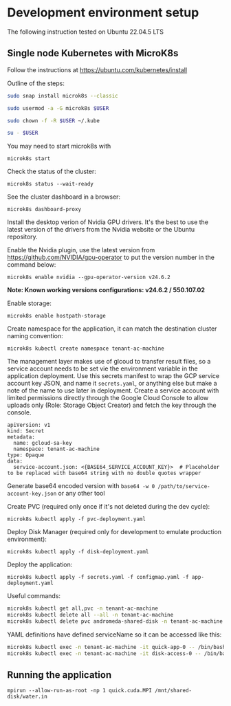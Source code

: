 # Development environment setup

The following instruction tested on Ubuntu 22.04.5 LTS

## Single node Kubernetes with MicroK8s

Follow the instructions at https://ubuntu.com/kubernetes/install

Outline of the steps:

```bash
sudo snap install microk8s --classic

sudo usermod -a -G microk8s $USER

sudo chown -f -R $USER ~/.kube

su - $USER
```

You may need to start microk8s with

`microk8s start`

Check the status of the cluster:

`microk8s status --wait-ready`

See the cluster dashboard in a browser:

`microk8s dashboard-proxy`

Install the desktop verion of Nvidia GPU drivers.
It's the best to use the latest version of the drivers from the Nvidia website or the Ubuntu repository.

Enable the Nvidia plugin, use the latest version from https://github.com/NVIDIA/gpu-operator to put the version number in the command below:

`microk8s enable nvidia --gpu-operator-version v24.6.2`

__Note: Known working versions configurations: v24.6.2 / 550.107.02__

Enable storage:

`microk8s enable hostpath-storage`

Create namespace for the application, it can match the destination cluster naming convention:

`microk8s kubectl create namespace tenant-ac-machine`

The management layer makes use of glcoud to transfer result files, so a service account needs to be set vie the environment variable in the application deployment. Use this secrets manifest to wrap the GCP service account key JSON, and name it `secrets.yaml`, or anything else but make a note of the name to use later in deployment. Create a service account with limited permissions directly through the Google Cloud Console to allow uploads only (Role: Storage Object Creator) and fetch the key through the console.

```
apiVersion: v1
kind: Secret
metadata:
  name: gcloud-sa-key
  namespace: tenant-ac-machine
type: Opaque
data:
  service-account.json: <{BASE64_SERVICE_ACCOUNT_KEY}>  # Placeholder to be replaced with base64 string with no double quotes wrapper
```

Generate base64 encoded version with 
`base64 -w 0 /path/to/service-account-key.json` 
or any other tool

Create PVC (required only once if it's not deleted during the dev cycle):

`microk8s kubectl apply -f pvc-deployment.yaml`

Deploy Disk Manager (required only for development to emulate production environment):

`microk8s kubectl apply -f disk-deployment.yaml`

Deploy the application:

`microk8s kubectl apply -f secrets.yaml -f configmap.yaml -f app-deployment.yaml`

Useful commands:

```bash
microk8s kubectl get all,pvc -n tenant-ac-machine
microk8s kubectl delete all --all -n tenant-ac-machine
microk8s kubectl delete pvc andromeda-shared-disk -n tenant-ac-machine
```

YAML definitions have defined serviceName so it can be accessed like this:

```bash
microk8s kubectl exec -n tenant-ac-machine -it quick-app-0 -- /bin/bash
microk8s kubectl exec -n tenant-ac-machine -it disk-access-0 -- /bin/bash
```

## Running the application

`mpirun --allow-run-as-root -np 1 quick.cuda.MPI /mnt/shared-disk/water.in`
